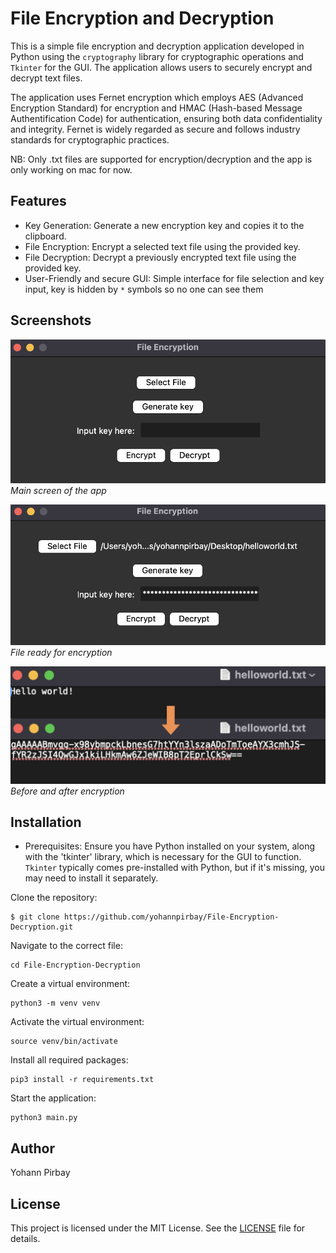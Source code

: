 # File Encryption and Decryption

This is a simple file encryption and decryption application developed in Python using the `cryptography` library for cryptographic operations and `Tkinter` for the GUI. The application allows users to securely encrypt and decrypt text files.

The application uses Fernet encryption which employs AES (Advanced Encryption Standard) for encryption and HMAC (Hash-based Message Authentification Code) for authentication, ensuring both data confidentiality and integrity. Fernet is widely regarded as secure and follows industry standards for cryptographic practices.

NB: Only .txt files are supported for encryption/decryption and the app is only working on mac for now.

## Features
- Key Generation: Generate a new encryption key and copies it to the clipboard.
- File Encryption: Encrypt a selected text file using the provided key.
- File Decryption: Decrypt a previously encrypted text file using the provided key.
- User-Friendly and secure GUI: Simple interface for file selection and key input, key is hidden by `*` symbols so no one can see them

## Screenshots
![Main screen](images/mainscreen.png)
*Main screen of the app*

![Ready for encryption](images/encryption.png)
*File ready for encryption*

![Before and After](images/encrypted.png)
*Before and after encryption*

## Installation
- Prerequisites: Ensure you have Python installed on your system, along with the 'tkinter' library, which is necessary for the GUI to function. `Tkinter` typically comes pre-installed with Python, but if it's missing, you may need to install it separately.

Clone the repository: 
 ```
$ git clone https://github.com/yohannpirbay/File-Encryption-Decryption.git
```
Navigate to the correct file: 
```
cd File-Encryption-Decryption
```

Create a virtual environment: 
```
python3 -m venv venv
```

Activate the virtual environment: 
```
source venv/bin/activate
```

Install all required packages: 
```
pip3 install -r requirements.txt
```

Start the application: 
```
python3 main.py 
```

## Author
Yohann Pirbay

## License
This project is licensed under the MIT License. See the [LICENSE](LICENSE) file for details.
